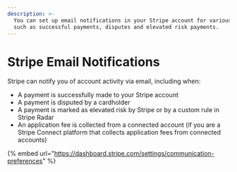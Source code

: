 ```yaml
---
description: >-
  You can set up email notifications in your Stripe account for various events,
  such as successful payments, disputes and elevated risk payments.
---
```


# Stripe Email Notifications

Stripe can notify you of account activity via email, including when:

* A payment is successfully made to your Stripe account
* A payment is disputed by a cardholder
* A payment is marked as elevated risk by Stripe or by a custom rule in Stripe Radar
* An application fee is collected from a connected account (if you are a Stripe Connect platform that collects application fees from connected accounts)

{% embed url="https://dashboard.stripe.com/settings/communication-preferences" %}
